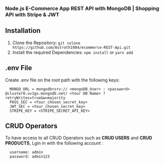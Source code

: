 ### Node.js E-Commerce App REST API with MongoDB | Shopping API with Stripe & JWT

## Installation 

1. Clone the Repository: `git colone https://github.com/Astroth1984/ecommerce-REST-Api.git`
2. Install the required Dependencies: `npm install` or `yarn add`

## .env File

Create .env file on the root path with the following keys: 

```
  MONGO_URL = mongodb+srv:// <mongoDB_User> : <password> @cluster0.uv1gv.mongodb.net/ <Your DB Name> ?retryWrites=true&w=majority
  PASS_SEC = <Your_chosen_secret_key>
  JWT_SEC = <Your_chosen_secret_key>
  STRIPE_KEY = <STRIPE_SECRET_API_KEY>

```

## CRUD Operators 

To have access to all CRUD Operators such as **CRUD USERS** and **CRUD PRODUCTS**, Lgin in with the following account :

```
  username: admin
  password: admin123
  
 ```
